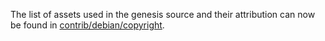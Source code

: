 The list of assets used in the genesis source and their attribution can now be found in [contrib/debian/copyright](../contrib/debian/copyright).
